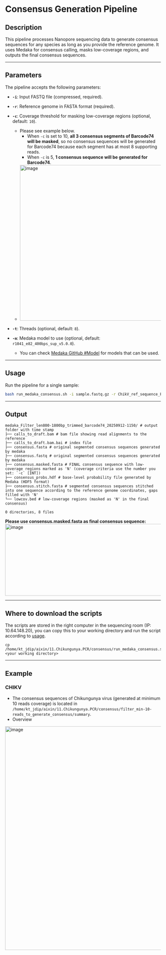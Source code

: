 # Consensus Generation Pipeline

## Description
This pipeline processes Nanopore sequencing data to generate consensus sequences for any species as long as you provide the reference genome. It uses Medaka for consensus calling, masks low-coverage regions, and outputs the final consensus sequences.

---

## Parameters
The pipeline accepts the following parameters:

- **`-i`**: Input FASTQ file (compressed, required).
- **`-r`**: Reference genome in FASTA format (required).
- **`-c`**: Coverage threshold for masking low-coverage regions (optional, default: `10`).
  - Please see example below.
    - When `-c` is set to 10, **all 3 consensus segments of Barcode74 will be masked**, so no consensus sequences will be generated for Barcode74 because each segment has at most 8 supporting reads.
    - When `-c` is 5, **1 consensus sequence will be generated for Barcode74**.
  - <img width="1279" height="503" alt="image" src="https://github.com/user-attachments/assets/ad8b5fb1-52c8-4236-8c4e-a0c8cae9f568" />

- **`-t`**: Threads (optional, default: `8`).
- **`-m`**: Medaka model to use (optional, default: `r1041_e82_400bps_sup_v5.0.0`).
  - You can check [Medaka GitHub #Model](https://github.com/nanoporetech/medaka?tab=readme-ov-file#models) for models that can be used.

---

## Usage
Run the pipeline for a single sample:
```bash
bash run_medaka_consensus.sh -i sample.fastq.gz -r ChikV_ref_sequence_PV593524.fasta -c 5 -t 12
```

---

## Output
```
medaka_Filter_len800-1800bp_trimmed_barcode74_20250912-1150/ # output folder with time stamp
├── calls_to_draft.bam # bam file showing read alignments to the reference
├── calls_to_draft.bam.bai # index file
├── consensus.fasta # original segmented consensus sequences generated by medaka 
├── consensus.fastq # original segmented consensus sequences generated by medaka 
├── consensus.masked.fasta # FINAL consensus sequence with low-coverage regions marked as 'N' (coverage criteria use the number you set: `-c` [INT])
├── consensus_probs.hdf # base-level probability file generated by Medaka (HDF5 format)
├── consensus.stitch.fasta # segmented consensus sequences stitched into one sequence according to the reference genome coordinates, gaps filled with 'N'
└── lowcov.bed # low-coverage regions (masked as 'N' in the final consensus)

0 directories, 8 files
```
**Please use consensus.masked.fasta as final consensus sequence:**
<img width="892" height="232" alt="image" src="https://github.com/user-attachments/assets/af55f0ee-a52b-43e4-98cc-858a4c4cec67" />

---

## Where to download the scripts
The scripts are stored in the right computer in the sequencing room (IP: 10.64.148.20), you can copy this to your working directory and run the script according to [usage](#usage).
```
cp /home/kt_jdip/aixin/11.Chikungunya.PCR/consensus/run_medaka_consensus.sh <your working directory>
```

---

## Example

### CHIKV
- The consensus sequences of Chikungunya virus (generated at minimum 10 reads coverage) is located in `/home/kt_jdip/aixin/11.Chikungunya.PCR/consensus/filter_min-10-reads_to_generate_consensus/summary`.
- Overview
<img width="1163" height="723" alt="image" src="https://github.com/user-attachments/assets/2b1106ff-25a7-4ac7-bfc9-c57cd3cafb9a" />


